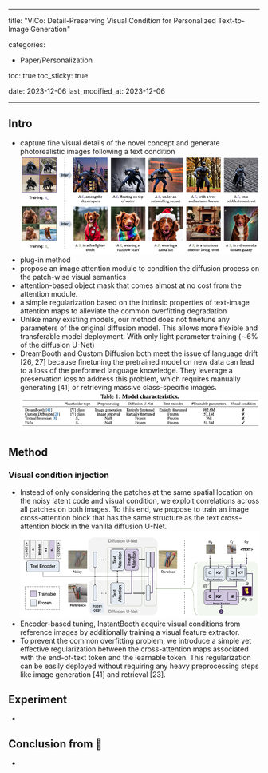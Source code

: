 
---
title:  "ViCo: Detail-Preserving Visual Condition for Personalized Text-to-Image Generation"

categories:
  - Paper/Personalization

toc: true
toc_sticky: true
 
date: 2023-12-06 
last_modified_at: 2023-12-06

---
## Intro
- capture fine visual details of the novel concept and generate photorealistic images following a text condition![|500](../source/스크린샷%202023-12-06%20오전%2011.05.04.png)
- plug-in method
- propose an image attention module to condition the diffusion process on the patch-wise visual semantics
- attention-based object mask that comes almost at no cost from the attention module.
- a simple regularization based on the intrinsic properties of text-image attention maps to alleviate the common overfitting degradation
- Unlike many existing models, our method does not finetune any parameters of the original diffusion model. This allows more flexible and transferable model deployment. With only light parameter training (∼6% of the diffusion U-Net)
- DreamBooth and Custom Diffusion both meet the issue of language drift [26, 27] because finetuning the pretrained model on new data can lead to a loss of the preformed language knowledge. They leverage a preservation loss to address this problem, which requires manually generating [41] or retrieving massive class-specific images.![|700](../source/스크린샷%202023-12-06%20오전%2011.14.51.png)

## Method
### Visual condition injection
- Instead of only considering the patches at the same spatial location on the noisy latent code and visual condition, we exploit correlations across all patches on both images. To this end, we propose to train an image cross-attention block that has the same structure as the text cross-attention block in the vanilla diffusion U-Net.![](../source/스크린샷%202023-12-06%20오전%2011.15.42.png)
- Encoder-based tuning, InstantBooth acquire visual conditions from reference images by additionally training a visual feature extractor.
- To prevent the common overfitting problem, we introduce a simple yet effective regularization between the cross-attention maps associated with the end-of-text token and the learnable token. This regularization can be easily deployed without requiring any heavy preprocessing steps like image generation [41] and retrieval [23].
## Experiment
- 

## Conclusion from 🦖
- 
